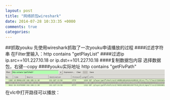```yaml
---
layout: post
title: "网络抓包wireshark"
date: 2014-07-28 10:33:35 +0000
comments: true
categories: 
---
```

##抓取youku
先使用wireshark抓取了一次youku申请播放的过程
####过滤字符串
在Filter里输入：http contains "getPlayList"
####过滤ip
ip.src==101.227.10.18 or ip.dst==101.227.10.18
####复制数据包内容
选择数据包，右键--copy
####youku实际地址
http contains "getFlvPath"      
![结果](/images/cap_youku1.jpg)
在vlc中打开路径可以播放：       

